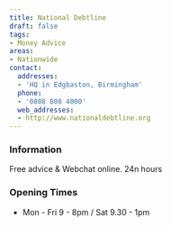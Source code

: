 ```yaml
---
title: National Debtline
draft: false
tags:
- Money Advice
areas:
- Nationwide
contact:
  addresses:
  - 'HQ in Edgbaston, Birmingham'
  phone:
  - '0808 808 4000'
  web_addresses:
  - http://www.nationaldebtline.org
---
```


### Information
Free advice & Webchat online. 24n hours

### Opening Times
* Mon - Fri  9 - 8pm / 
Sat 9.30 - 1pm

